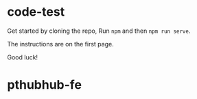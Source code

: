 # code-test

Get started by cloning the repo, Run `npm` and then `npm run serve`.

The instructions are on the first page.

Good luck!
# pthubhub-fe
